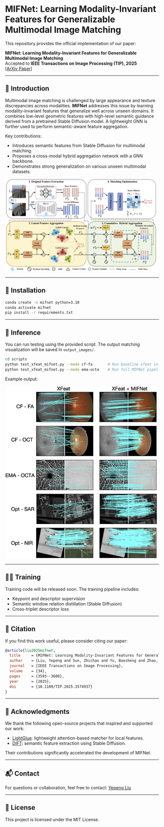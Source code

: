 # MIFNet: Learning Modality-Invariant Features for Generalizable Multimodal Image Matching

This repository provides the official implementation of our paper:

**MIFNet: Learning Modality-Invariant Features for Generalizable Multimodal Image Matching**  
Accepted to **IEEE Transactions on Image Processing (TIP), 2025**  
[[ArXiv Paper](https://arxiv.org/pdf/2501.11299)]

---

## 📌 Introduction

Multimodal image matching is challenged by large appearance and texture discrepancies across modalities. **MIFNet** addresses this issue by learning modality-invariant features that generalize well across unseen domains. It combines low-level geometric features with high-level semantic guidance derived from a pretrained Stable Diffusion model. A lightweight GNN is further used to perform semantic-aware feature aggregation.

Key contributions:
- Introduces semantic features from Stable Diffusion for multimodal matching.
- Proposes a cross-modal hybrid aggregation network with a GNN backbone.
- Demonstrates strong generalization on various unseen multimodal datasets.

<!-- 插入框架图，宽度设为500像素 -->
<img src="assert/framework.jpg" alt="Framework Overview" width="500">



---



## 🔧 Installation

```bash
conda create -n mifnet python=3.10
conda activate mifnet
pip install -r requirements.txt
```

---

## 🧪 Inference

You can run testing using the provided script. The output matching visualization will be saved in `output_images/`.

```bash
cd scripts
python test_xfeat_mifnet.py --mode cf-fa       # Run baseline xfeat inference
python test_xfeat_mifnet.py --mode ema-octa    # Run full MIFNet pipeline
```

Example output:
<!-- 插入框架图，宽度设为500像素 -->
<img src="assert/result.png" alt="Matching Result" width="500">


---

## 🏋️‍♂️ Training

Training code will be released soon. The training pipeline includes:
- Keypoint and descriptor supervision
- Semantic window relation distillation (Stable Diffusion)
- Cross-triplet descriptor loss

---

## 📖 Citation

If you find this work useful, please consider citing our paper:

```bibtex
@article{liu2025mifnet,
  title     = {MIFNet: Learning Modality-Invariant Features for Generalizable Multimodal Image Matching},
  author    = {Liu, Yepeng and Sun, Zhichao and Yu, Baosheng and Zhao, Yitian and Du, Bo and Xu, Yongchao and Cheng, Jun},
  journal   = {IEEE Transactions on Image Processing},
  volume    = {34},
  pages     = {3593--3608},
  year      = {2025},
  doi       = {10.1109/TIP.2025.3574937}
}
```

---

## 🙏 Acknowledgments

We thank the following open-source projects that inspired and supported our work:

- [LightGlue](https://github.com/cvg/LightGlue): lightweight attention-based matcher for local features.
- [DIFT](https://github.com/Tsingularity/dift): semantic feature extraction using Stable Diffusion.

Their contributions significantly accelerated the development of MIFNet.

---

## 📬 Contact

For questions or collaboration, feel free to contact: [Yepeng Liu](mailto:yepeng.liu@whu.edu.cn)

---

## 📘 License

This project is licensed under the MIT License.
